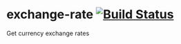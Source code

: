 # exchange-rate [![Build Status](https://travis-ci.org/vivekimsit/exchange-rate.svg?branch=master)](https://travis-ci.org/vivekimsit/exchange-rate)
Get currency exchange rates
